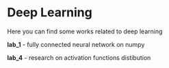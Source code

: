 # Deep Learning
Here you can find some works related to deep learning

**lab_1** - fully connected neural network on numpy

**lab_4** - research on activation functions distibution 
